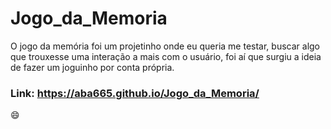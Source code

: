 # Jogo_da_Memoria
O jogo da memória foi um projetinho onde eu queria me testar, buscar algo que trouxesse uma interação a mais com o usuário, foi aí que surgiu a ideia de fazer um joguinho por conta própria.
### Link: https://aba665.github.io/Jogo_da_Memoria/
😄

